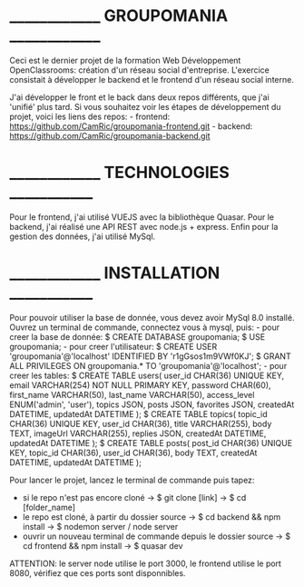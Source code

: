 # ____________ GROUPOMANIA ____________
Ceci est le dernier projet de la formation Web Développement OpenClassrooms: création d'un réseau social d'entreprise. L'exercice consistait à développer le backend et le frontend d'un réseau social interne.

J'ai développer le front et le back dans deux repos différents, que j'ai 'unifié' plus tard. Si vous souhaitez voir les étapes de développement du projet, voici les liens des repos:
    - frontend: https://github.com/CamRic/groupomania-frontend.git
    - backend: https://github.com/CamRic/groupomania-backend.git




# ____________ TECHNOLOGIES ___________
Pour le frontend, j'ai utilisé VUEJS avec la bibliothèque Quasar. Pour le backend, j'ai réalisé une API REST avec node.js + express. Enfin pour la gestion des données, j'ai utilisé MySql.




# ____________ INSTALLATION ___________

Pour pouvoir utiliser la base de donnée, vous devez avoir MySql 8.0 installé. 
Ouvrez un terminal de commande, connectez vous à mysql, puis:
    - pour creer la base de donnée:
        $ CREATE DATABASE groupomania;
        $ USE groupomania;
    - pour creer l'utilisateur:
        $ CREATE USER 'groupomania'@'localhost' IDENTIFIED BY 'r1gGsos1m9VWf0KJ';
        $ GRANT ALL PRIVILEGES ON groupomania.* TO 'groupomania'@'localhost';
    - pour creer les tables:
        $ CREATE TABLE users(
            user_id CHAR(36) UNIQUE KEY,
            email VARCHAR(254) NOT NULL PRIMARY KEY,
            password CHAR(60),
            first_name VARCHAR(50),
            last_name VARCHAR(50),
            access_level ENUM('admin', 'user'),
            topics JSON,
            posts JSON,
            favorites JSON,
            createdAt DATETIME,
            updatedAt DATETIME
        );
        $ CREATE TABLE topics(
            topic_id CHAR(36) UNIQUE KEY,
            user_id CHAR(36),
            title VARCHAR(255),
            body TEXT,
            imageUrl VARCHAR(255),
            replies JSON,
            createdAt DATETIME,
            updatedAt DATETIME
        );
        $ CREATE TABLE posts(
            post_id CHAR(36) UNIQUE KEY,
            topic_id CHAR(36),
            user_id CHAR(36),
            body TEXT,
            createdAt DATETIME,
            updatedAt DATETIME
        );


Pour lancer le projet, lancez le terminal de commande puis tapez:
- si le repo n'est pas encore cloné
    -> $ git clone [link]
    -> $ cd [folder_name]
- le repo est cloné, à partir du dossier source
    -> $ cd backend && npm install
    -> $ nodemon server / node server
- ouvrir un nouveau terminal de commande depuis le dossier source
    -> $ cd frontend && npm install
    -> $ quasar dev



ATTENTION: le server node utilise le port 3000, le frontend utilise le port 8080, vérifiez que ces ports sont disponnibles.
